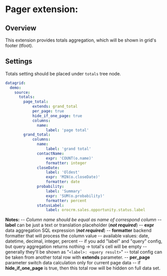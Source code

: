 Pager extension:
=======

Overview
--------
This extension provides totals aggregation, which will be shown in grid's footer (tfoot).

Settings
---------
Totals setting should be placed under `totals` tree node.

```yml
datagrid:
  demo:
    source:
      totals:
        page_total:
            extends: grand_total
            per_page: true
            hide_if_one_page: true
            columns:
              name:
                  label: 'page total'
        grand_total:          
            columns:
              name:
                  label: 'grand total'
              contactName:
                  expr: 'COUNT(o.name)'
                  formatter: integer
              closeDate:
                  label: 'Oldest'
                  expr: 'MIN(o.closeDate)'
                  formatter: date
              probability:
                  label: 'Summary'
                  expr: 'SUM(o.probability)'
                  formatter: percent
              statusLabel:
                  label: orocrm.sales.opportunity.status.label
```

**Notes:**
  -- _Column name should be equal as name of correspond column_
  -- **label** can be just a text or translation placeholder (***not required***)
  -- **expr** data aggregation SQL expression (***not required***)
  -- **formatter** backend formatter that will process the column value
  -- available values: date, datetime, decimal, integer, percent
  -- if you add "label" and "query" config, but query aggregation returns nothing -> total's cell will be empty 
  -- generally they'll be shown as "`<label>: <query result>`"
  -- total config can be taken from another total row with **extends** parameter.
  -- **per_page** parameter switch data calculation only for current page data
  -- if **hide_if_one_page** is true, then this total row will be hidden on full data set.
